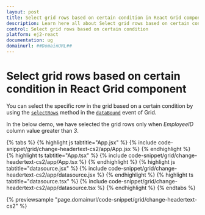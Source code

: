 ```yaml
---
layout: post
title: Select grid rows based on certain condition in React Grid component | Syncfusion
description: Learn here all about Select grid rows based on certain condition in Syncfusion React Grid component of Syncfusion Essential JS 2 and more.
control: Select grid rows based on certain condition 
platform: ej2-react
documentation: ug
domainurl: ##DomainURL##
---
```


# Select grid rows based on certain condition in React Grid component

You can select the specific row in the grid based on a certain condition by using the [`selectRows`](https://ej2.syncfusion.com/angular/documentation/api/grid/#selectrows) method in the [`dataBound`](https://ej2.syncfusion.com/angular/documentation/api/grid/#databound) event of Grid.

In the below demo, we have selected the grid rows only when *EmployeeID* column value greater than *3*.

{% tabs %}
{% highlight js tabtitle="App.jsx" %}
{% include code-snippet/grid/change-headertext-cs2/app/App.jsx %}
{% endhighlight %}
{% highlight ts tabtitle="App.tsx" %}
{% include code-snippet/grid/change-headertext-cs2/app/App.tsx %}
{% endhighlight %}
{% highlight js tabtitle="datasource.jsx" %}
{% include code-snippet/grid/change-headertext-cs2/app/datasource.jsx %}
{% endhighlight %}
{% highlight ts tabtitle="datasource.tsx" %}
{% include code-snippet/grid/change-headertext-cs2/app/datasource.tsx %}
{% endhighlight %}
{% endtabs %}

 {% previewsample "page.domainurl/code-snippet/grid/change-headertext-cs2" %}